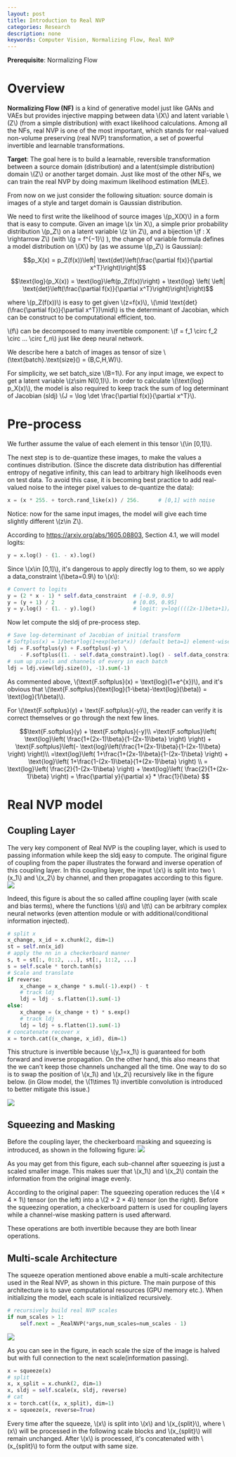 ```yaml
---
layout: post
title: Introduction to Real NVP
categories: Research
description: none
keywords: Computer Vision, Normalizing Flow, Real NVP
---
```

**Prerequisite**: Normalizing Flow

# Overview
    
**Normalizing Flow (NF)** is a kind of generative model just like GANs and VAEs but provides injective mapping between data \\(X\\) and latent variable \\(Z\\) (from a simple distribution) with exact likelihood calculations. Among all the NFs, real NVP is one of the most important, which stands for real-valued non-volume preserving (real NVP) transformation, a set of powerful invertible and learnable transformations.

**Target**: The goal here is to build a learnable, reversible transformation between a source domain (distribution) and a latent(simple distribution) domain \\(Z\\) or another target domain. 
Just like most of the other NFs, we can train the real NVP by doing maximum likelihood estimation (MLE). 

From now on we just consider the following situation: source domain is images of a style and target domain is Gaussian distribution.

We need to first write the likelihood of source images \\(p_X(X)\\) in a form that is easy to compute.
Given an image \\(x \in X\\), a simple prior probability distribution \\(p_Z\\) on a latent variable \\(z \in Z\\), and a bijection \\(f : X \rightarrow Z\\) (with \\(g = f^{−1}\\) ), the change of variable formula defines a model distribution on \\(X\\) by (as we assume \\(p_Z\\) is Gaussian):

$$p_X(x) = p_Z(f(x))\left| \text{det}\left(\frac{\partial f(x)}{\partial x^T}\right)\right|$$

$$\text{log}(p_X(x)) = \text{log}\left(p_Z(f(x))\right) + \text{log} \left( \left| \text{det}\left(\frac{\partial f(x)}{\partial x^T}\right)\right|\right)$$

where \\(p_Z(f(x))\\) is easy to get given \\(z=f(x)\\), \\(\mid \text{det}(\frac{\partial f(x)}{\partial x^T})\mid\\) is the determinant of Jacobian, which can be construct to be computational efficient, too.

\\(f\\) can be decomposed to many invertible component: \\(f = f_1 \circ f_2 \circ ... \circ f_n\\) just like deep neural network.

We describe here a batch of images as tensor of size \\(\text{batch}.\text{size}() = (B,C,H,W)\\).

For simplicity, we set batch_size \\(B=1\\). 
For any input image, we expect to get a latent variable \\(z\sim N(0,1)\\). In order to calculate \\(\text{log} p_X(x)\\), the model is also required to keep track the sum of log determinant of Jacobian (sldj) \\(J = \log \det \frac{\partial f(x)}{\partial x^T}\\).

# Pre-process

We further assume the value of each element in this tensor \\(\in [0,1]\\). 

The next step is to de-quantize these images, to make the values a continues distribution. (Since the discrete data distribution has differential entropy of negative infinity, this can lead to arbitrary high likelihoods even on test data. To avoid this case, it is becoming best practice to add real-valued noise to the integer pixel values to de-quantize the data):

```python
x = (x * 255. + torch.rand_like(x)) / 256.      # [0,1] with noise
```
Notice: now for the same input images, the model will give each time slightly different \\(z\in Z\\).

According to https://arxiv.org/abs/1605.08803, Section 4.1, we will model logits:

```python
y = x.log() - (1. - x).log()            
```
Since \\(x\in [0,1]\\), it's dangerous to apply directly log to them, so we apply a data_constraint \\(\beta=0.9\\) to \\(x\\):

```python
# Convert to logits
y = (2 * x - 1) * self.data_constraint  # [-0.9, 0.9]
y = (y + 1) / 2                         # [0.05, 0.95]
y = y.log() - (1. - y).log()            # logit: y=log((((2x-1)beta+1)/2)/(1-((2x-1)beta+1)/2))          
```

Now let compute the sldj of pre-process step.
```python
# Save log-determinant of Jacobian of initial transform
# Softplus(x) = 1/beta*log(1+exp(beta*x)) (default beta=1) element-wise: activation function
ldj = F.softplus(y) + F.softplus(-y) \
    - F.softplus((1. - self.data_constraint).log() - self.data_constraint.log())
# sum up pixels and channels of every in each batch
ldj = ldj.view(ldj.size(0), -1).sum(-1)
```

As commented above, \\(\text{F.softplus}(x) = \text{log}(1+e^{x})\\), and it's obvious that \\(\text{F.softplus}(\text{log}(1-\beta)-\text{log}(\beta)) = \text{log}(1/\beta)\\).

For \\(\text{F.softplus}(y) + \text{F.softplus}(-y)\\), the reader can verify it is correct themselves or go through the next few lines.

$$\text{F.softplus}(y) + \text{F.softplus}(-y)\\
=\text{F.softplus}\left( \text{log}\left( \frac{1+(2x-1)\beta}{1-(2x-1)\beta} \right) \right) + \text{F.softplus}\left(- \text{log}\left(\frac{1+(2x-1)\beta}{1-(2x-1)\beta} \right) \right)\\
=\text{log}\left( 1+\frac{1+(2x-1)\beta}{1-(2x-1)\beta} \right) + \text{log}\left( 1+\frac{1-(2x-1)\beta}{1+(2x-1)\beta} \right) \\
= \text{log}\left( \frac{2}{1-(2x-1)\beta} \right) + \text{log}\left( \frac{2}{1+(2x-1)\beta} \right) = \frac{\partial y}{\partial x} * \frac{1}{\beta}
$$

# Real NVP model

## Coupling Layer
The very key component of Real NVP is the coupling layer, which is used to passing information while keep the sldj easy to compute. The original figure of coupling from the paper illustrates the forward and inverse operation of this coupling layer. In this coupling layer, the input \\(x\\) is split into two \\(x_1\\) and \\(x_2\\) by channel, and then propagates according to this figure.
![](/images/blog/real_NVP/coupling-layer.png)

Indeed, this figure is about the so called affine coupling layer (with scale and bias terms), where the functions \\(s\\) and \\(t\\) can be arbitrary complex neural networks (even attention module or with additional/conditional information injected).


```python
# split x
x_change, x_id = x.chunk(2, dim=1)
st = self.nn(x_id)
# apply the nn in a checkerboard manner
s, t = st[:, 0::2, ...], st[:, 1::2, ...]
s = self.scale * torch.tanh(s)
# Scale and translate
if reverse:
    x_change = x_change * s.mul(-1).exp() - t
    # track ldj
    ldj = ldj - s.flatten(1).sum(-1)
else:
    x_change = (x_change + t) * s.exp()
    # track ldj
    ldj = ldj + s.flatten(1).sum(-1)
# concatenate recover x
x = torch.cat((x_change, x_id), dim=1)
```

This structure is invertible because \\(y_1=x_1\\) is guaranteed for both forward and inverse propagation. On the other hand, this also means that the we can't keep those channels unchanged all the time. One way to do so is to swap the position of \\(x_1\\) and \\(x_2\\) recursively like in the figure below. (in Glow model, the \\(1\times 1\\) invertible convolution is introduced to better mitigate this issue.)

![](/images/blog/real_NVP/alternating-pattern.png)


## Squeezing and Masking
Before the coupling layer, the checkerboard masking and squeezing is introduced, as shown in the following figure:
![](/images/blog/real_NVP/squeeze-mask.png)

As you may get from this figure, each sub-channel after squeezing is just a scaled smaller image. This makes suer that \\(x_1\\) and \\(x_2\\) contain the information from the original image evenly.

According to the original paper: The squeezing operation reduces the \\(4 × 4 × 1\\) tensor (on the left) into a \\(2 × 2 × 4\\) tensor (on the right). Before the squeezing operation, a checkerboard pattern is used for coupling layers while a channel-wise masking pattern is used afterward.

These operations are both invertible because they are both linear operations.

## Multi-scale Architecture
The squeeze operation mentioned above enable a multi-scale architecture used in the Real NVP, as shown in this picture. The main purpose of this architecture is to save computational resources (GPU memory etc.). When initializing the model, each scale is initialized recursively.
```python
# recursively build real NVP scales 
if num_scales > 1:
    self.next = _RealNVP(*args,num_scales=num_scales - 1)
```
![](/images/blog/real_NVP/multi-scale.png)

As you can see in the figure, in each scale the size of the image is halved but with full connection to the next scale(information passing).

```python
x = squeeze(x)
# split
x, x_split = x.chunk(2, dim=1)
x, sldj = self.scale(x, sldj, reverse)
# cat
x = torch.cat((x, x_split), dim=1)
x = squeeze(x, reverse=True)
```
Every time after the squeeze, \\(x\\) is split into \\(x\\) and \\(x_{split}\\), where \\(x\\) will be processed in the following scale blocks and \\(x_{split}\\) will remain unchanged. After \\(x\\) is processed, it's concatenated with \\(x_{split}\\) to form the output with same size.